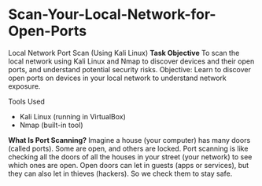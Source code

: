 # Scan-Your-Local-Network-for-Open-Ports
Local Network Port Scan (Using Kali Linux)
**Task Objective**
To scan the local network using Kali Linux and Nmap to discover devices and their open ports, and understand potential security risks.
Objective: Learn to discover open ports on devices in your local network to
 understand network exposure.

Tools Used
- Kali Linux (running in VirtualBox)
- Nmap (built-in tool)

**What Is Port Scanning?** 
Imagine a house (your computer) has many doors (called ports). Some are open, and others are locked. Port scanning is like checking all the doors of all the houses in your street (your network) to see which ones are open. Open doors can let in guests (apps or services), but they can also let in thieves (hackers). So we check them to stay safe.



